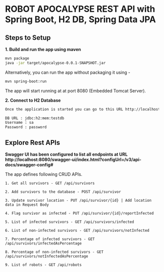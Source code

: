 # ROBOT APOCALYPSE REST API with Spring Boot, H2 DB, Spring Data JPA

## Steps to Setup

**1. Build and run the app using maven**

```bash
mvn package
java -jar target/apocalypse-0.0.1-SNAPSHOT.jar

```

Alternatively, you can run the app without packaging it using -

```bash
mvn spring-boot:run
```

The app will start running at at port 8080 (Embedded Tomcat Server).


**2. Connect to H2 Database**

```bash
Once the application is started you can go to this URL http://localhost:8080/h2-ui and access the database on the web browser

DB URL : jdbc:h2:mem:testdb
Username : sa
Password : password
```
## Explore Rest APIs

**Swagger UI has been configured to list all endpoints at URL http://localhost:8080/swagger-ui/index.html?configUrl=/v3/api-docs/swagger-config#**

The app defines following CRUD APIs.

    1. Get all survivors - GET /api/survivors
    
    2. Add survivors to the database - POST /api/survivor
    
    3. Update survivor location - PUT /api/survivor/{id} | Add location data in Request Body
    
    4. Flag survivor as infected - PUT /api/survivor/{id}/reportInfected
    
    5. List of infected survivors - GET /api/survivors/infected
    
    6. List of non-infected survivors - GET /api/survivors/notInfected
    
    7. Percentage of infected survivors - GET /api/survivors/infectedAsPercentage
    
    8. Percentage of non-infected survivors - GET /api/survivors/notInfectedAsPercentage
    
    9. List of robots - GET /api/robots
    
